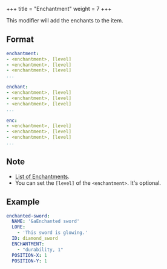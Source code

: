 +++
title = "Enchantment"
weight = 7
+++

This modifier will add the enchants to the item.

## Format

```yaml
enchantment:
- <enchantment>, [level]
- <enchantment>, [level]
- <enchantment>, [level]
...
```
```yaml
enchant:
- <enchantment>, [level]
- <enchantment>, [level]
- <enchantment>, [level]
...
```
```yaml
enc:
- <enchantment>, [level]
- <enchantment>, [level]
- <enchantment>, [level]
...
```

## Note

* [List of Enchantments](https://hub.spigotmc.org/javadocs/spigot/org/bukkit/enchantments/Enchantment.html).
* You can set the `[level]` of the `<enchantment>`. It's optional.

## Example

```yaml
enchanted-sword:
  NAME: '&aEnchanted sword'
  LORE:
    - 'This sword is glowing.'
  ID: diamond_sword
  ENCHANTMENT:
    - "durability, 1"
  POSITION-X: 1
  POSITION-Y: 1
```
